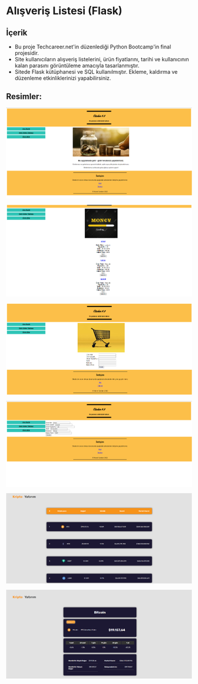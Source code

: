 # Alışveriş Listesi (Flask)


## İçerik


- Bu proje Techcareer.net'in düzenlediği Python Bootcamp'in final projesidir. 
- Site kullanıcıların alışveriş listelerini, ürün fiyatlarını, tarihi ve kullanıcının kalan parasını görüntüleme amacıyla tasarlanmıştır.
- Sitede Flask kütüphanesi ve SQL kullanılmıştır. Ekleme, kaldırma ve düzenleme etkinliklerinizi yapabilirsiniz.


## Resimler:

![Ana Sayfa](https://github.com/muratcandan/shopping_list_flask/blob/main/shopping_list_flask/img/1.png)


![İkinci Sayfa](https://github.com/muratcandan/shopping_list_flask/blob/main/shopping_list_flask/img/2.png)


![Üçüncü Sayfa](https://github.com/muratcandan/shopping_list_flask/blob/main/shopping_list_flask/img/3.png)


![Dördüncü Sayfa](https://github.com/muratcandan/shopping_list_flask/blob/main/shopping_list_flask/img/4.png)




![Main Page](https://github.com/muratcandan/cripto-currency/blob/main/public/main_page.png)


![Inside Page](https://github.com/muratcandan/cripto-currency/blob/main/public/inside_page.png)
